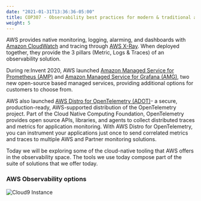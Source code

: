 ```yaml
---
date: "2021-01-31T13:36:36-05:00"
title: COP307 - Observability best practices for modern & traditional applications
weight: 5
---
```


AWS provides native monitoring, logging, alarming, and dashboards with [Amazon CloudWatch](https://aws.amazon.com/cloudwatch/) and tracing through [AWS X-Ray](https://aws.amazon.com/xray/). When deployed together, they provide the 3 pillars (Metric, Logs & Traces) of an observability solution. 

During re\:Invent 2020, AWS launched [Amazon Managed Service for Prometheus (AMP)](https://aws.amazon.com/prometheus/) and [Amazon Managed Service for Grafana (AMG)](https://aws.amazon.com/grafana/), two new open-source based managed services, providing additional options for customers to choose from.

AWS also launched [AWS Distro for OpenTelemetry (ADOT)](https://aws-otel.github.io/)- a secure, production-ready, AWS-supported distribution of the OpenTelemetry project. Part of the Cloud Native Computing Foundation, OpenTelemetry provides open source APIs, libraries, and agents to collect distributed traces and metrics for application monitoring. With AWS Distro for OpenTelemetry, you can instrument your applications just once to send correlated metrics and traces to multiple AWS and Partner monitoring solutions.

Today we will be exploring some of the cloud-native tooling that AWS offers in the observability space. The tools we use today compose part of the suite of solutions that we offer today.
<!-- hiding for now
:button[Watch]{href="https://youtu.be/jt-gV1YwmnI?t=6083"} Amazon CTO Werner Vogels' re\:Invent keynote where he launches Amazon Managed Service for Prometheus, Amazon Managed Service for Grafana, and AWS Distro for OpenTelemetry.

_This clip has been cued to play an **14m30s** excerpt from the middle of the video (1:41:23-1:55:53)_
-->

### AWS Observability options

![Cloud9 Instance](/images/intro/aws-observability.png?classes=shadow)
